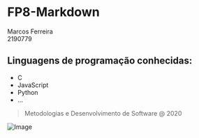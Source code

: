 # FP8-Markdown

 Marcos Ferreira\
    2190779

## Linguagens de programação conhecidas:
   - C
   - JavaScript
   - Python
   - ...

   > Metodologias e Desenvolvimento de Software @ 2020

![Image](https://www.ipleiria.pt/wp-content/themes/ipleiria/img/logo_ipl_header.png)	